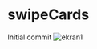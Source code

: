 # swipeCards
Initial commit
![ekran1](https://user-images.githubusercontent.com/33581493/107830716-82ff6200-6d9d-11eb-828c-15113b0c7e7f.PNG)
